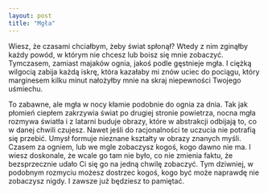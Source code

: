 ```yaml
---
layout: post
title: "Mgła"
---
```


Wiesz, że czasami chciałbym, żeby świat spłonął? Wtedy z nim zginąłby każdy powód, w którym nie chcesz lub boisz się mnie zobaczyć. Tymczasem, zamiast majaków ognia, jakoś podle gęstnieje mgła. I ciężką wilgocią zabija każdą iskrę, która kazałaby mi znów uciec do pociągu, który marginesem kilku minut nałożyłby mnie na skraj niepewności Twojego uśmiechu. 

To zabawne, ale mgła w nocy kłamie podobnie do ognia za dnia. Tak jak płomień ciepłem zakrzywia świat po drugiej stronie powietrza, nocna mgła rozmywa światła i z latarni buduje obrazy, które w abstrakcji odbijają to, co w danej chwili czujesz. Nawet jeśli do racjonalności te uczucia nie potrafią się przebić. Umysł formuje nieznane kształty w obrazy znanych myśli. Czasem za ogniem, lub we mgle zobaczysz kogoś, kogo dawno nie ma. I wiesz doskonale, że wcale go tam nie było, co nie zmienia faktu, że bezsprzecznie udało Ci się go na jedną chwilę zobaczyć. Tym dziwniej, w podobnym rozmyciu możesz dostrzec kogoś, kogo być może naprawdę nie zobaczysz nigdy. I zawsze już będziesz to pamiętać.